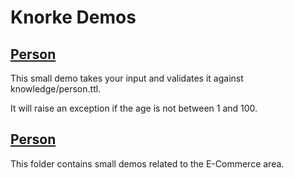 # Knorke Demos

## <a href="person/person.php">Person</a>

This small demo takes your input and validates it against knowledge/person.ttl.

It will raise an exception if the age is not between 1 and 100.

## <a href="mini-shop">Person</a>

This folder contains small demos related to the E-Commerce area. 
